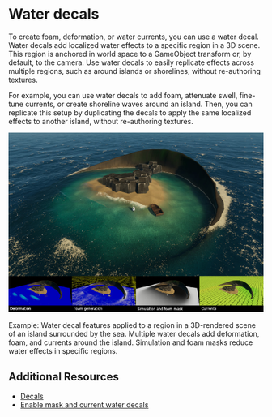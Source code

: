 # Water decals

To create foam, deformation, or water currents, you can use a water decal. Water decals add localized water effects to a specific region in a 3D scene. This region is anchored in world space to a GameObject transform or, by default, to the camera. Use water decals to easily replicate effects across multiple regions, such as around islands or shorelines, without re-authoring textures.

For example, you can use water decals to add foam, attenuate swell, fine-tune currents, or create shoreline waves around an island. Then, you can replicate this setup by duplicating the decals to apply the same localized effects to another island, without re-authoring textures.

![Example: Water decal features applied to a region in a 3D-rendered scene of an island surrounded by the sea. Multiple water decals add deformation, foam, and currents around the island. Simulation and foam masks reduce water effects in specific regions.](Images/introduction-to-water-decals.jpg)

Example: Water decal features applied to a region in a 3D-rendered scene of an island surrounded by the sea. Multiple water decals add deformation, foam, and currents around the island. Simulation and foam masks reduce water effects in specific regions.

## Additional Resources

- [Decals](decals.md)
- [Enable mask and current water decals](enable-mask-and-current-water-decals.md)
